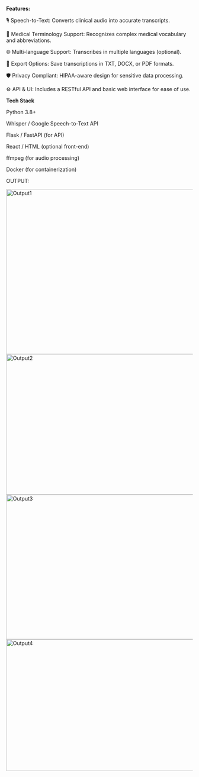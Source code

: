**Features:**

🎙️ Speech-to-Text: Converts clinical audio into accurate transcripts.

🧠 Medical Terminology Support: Recognizes complex medical vocabulary and abbreviations.

🌐 Multi-language Support: Transcribes in multiple languages (optional).

📁 Export Options: Save transcriptions in TXT, DOCX, or PDF formats.

🛡️ Privacy Compliant: HIPAA-aware design for sensitive data processing.  

⚙️ API & UI: Includes a RESTful API and basic web interface for ease of use.


**Tech Stack**

Python 3.8+

Whisper
 / Google Speech-to-Text API

Flask / FastAPI (for API)

React / HTML (optional front-end)

ffmpeg (for audio processing)

Docker (for containerization)

OUTPUT:

<img width="917" height="446" alt="Output1" src="https://github.com/user-attachments/assets/42d02a9a-5efe-4d4f-bae7-37d517f2171d" />

<img width="896" height="380" alt="Output2" src="https://github.com/user-attachments/assets/b7de4cf1-f175-4b31-b3da-ad7d9ced1dd9" />

<img width="865" height="391" alt="Output3" src="https://github.com/user-attachments/assets/7bd4d7b2-ae6e-4805-a957-ad326ae27474" />

<img width="855" height="356" alt="Output4" src="https://github.com/user-attachments/assets/2dc2af11-eab9-4b8f-b0c5-8c0c7b1f2801" />
